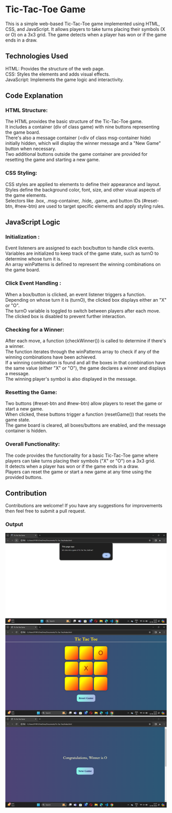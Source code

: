 # Tic-Tac-Toe Game
This is a simple web-based Tic-Tac-Toe game implemented using HTML, CSS, and JavaScript. It allows players to take turns placing their symbols (X or O) on a 3x3 grid. The game detects when a player has won or if the game ends in a draw.

## Technologies Used 
HTML: Provides the structure of the web page. <br>
CSS: Styles the elements and adds visual effects. <br>
JavaScript: Implements the game logic and interactivity. <br>

## Code Explanation

### HTML Structure:
The HTML provides the basic structure of the Tic-Tac-Toe game.<br>
It includes a container (div of class game) with nine buttons representing the game board. <br>
There's also a message container (<div of class msg-container hide) initially hidden, which will display the winner message and a "New Game" button when necessary. <br>
Two additional buttons outside the game container are provided for resetting the game and starting a new game. <br>
### CSS Styling:
CSS styles are applied to elements to define their appearance and layout. <br>
Styles define the background color, font, size, and other visual aspects of the game elements. <br>
Selectors like .box, .msg-container, .hide, .game, and button IDs (#reset-btn, #new-btn) are used to target specific elements and apply styling rules. <br>
## JavaScript Logic
### Initialization :
Event listeners are assigned to each box/button to handle click events. <br>
Variables are initialized to keep track of the game state, such as turnO to determine whose turn it is. <br>
An array winPatterns is defined to represent the winning combinations on the game board. <br>
### Click Event Handling :
When a box/button is clicked, an event listener triggers a function. <br>
Depending on whose turn it is (turnO), the clicked box displays either an "X" or "O". <br>
The turnO variable is toggled to switch between players after each move. <br>
The clicked box is disabled to prevent further interaction. <br>
### Checking for a Winner: 
After each move, a function (checkWinner()) is called to determine if there's a winner. <br>
The function iterates through the winPatterns array to check if any of the winning combinations have been achieved. <br>
If a winning combination is found and all the boxes in that combination have the same value (either "X" or "O"), the game declares a winner and displays a message. <br>
The winning player's symbol is also displayed in the message. <br>
### Resetting the Game:
Two buttons (#reset-btn and #new-btn) allow players to reset the game or start a new game. <br>
When clicked, these buttons trigger a function (resetGame()) that resets the game state. <br>
The game board is cleared, all boxes/buttons are enabled, and the message container is hidden. <br>
### Overall Functionality:
The code provides the functionality for a basic Tic-Tac-Toe game where players can take turns placing their symbols ("X" or "O") on a 3x3 grid. <br>
It detects when a player has won or if the game ends in a draw. <br>
Players can reset the game or start a new game at any time using the provided buttons. <br>
## Contribution
Contributions are welcome! If you have any suggestions for improvements then feel free to submit a pull request.

### Output
<img src="1. Tic-Tac-Toe.png" alt="Output">
<br>
<img src="2. Tic-Tac-Toe.png" alt="Output">
<br>
<img src="3. Tic-Tac-Toe.png" alt="Output">

